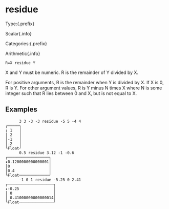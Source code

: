 # residue

Type:{.prefix}

Scalar{.info}

Categories:{.prefix}

Arithmetic{.info}

~~~
R=X residue Y
~~~

X and Y must be numeric. R is the remainder of Y divided by X.

For positive arguments, R is the remainder when Y is divided by X. If X is 0, R is Y. For other
argument values, R is Y minus N times X where N is some integer such that R lies between 0 and
X, but is not equal to X.

## Examples

~~~
      3 3 -3 -3 residue -5 5 -4 4
┌─────┐
↓ 1   │
│ 2   │
│-1   │
│-2   │
└Float┘
      0.5 residue 3.12 -1 -0.6
┌──────────────────┐
↓0.1200000000000001│
│0                 │
│0.4               │
└Float─────────────┘
      -1 0 1 residue -5.25 0 2.41
┌────────────────────┐
↓-0.25               │
│ 0                  │
│ 0.41000000000000014│
└Float───────────────┘
~~~

